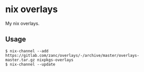 # nix overlays

My nix overlays.

## Usage

    $ nix-channel --add https://gitlab.com/zanc/overlays/-/archive/master/overlays-master.tar.gz nixpkgs-overlays
    $ nix-channel --update
